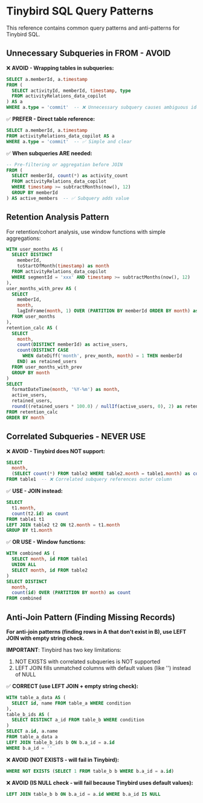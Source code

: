# Tinybird SQL Query Patterns

This reference contains common query patterns and anti-patterns for Tinybird SQL.

## Unnecessary Subqueries in FROM - AVOID

❌ **AVOID - Wrapping tables in subqueries:**
```sql
SELECT a.memberId, a.timestamp
FROM (
  SELECT activityId, memberId, timestamp, type
  FROM activityRelations_data_copilot
) AS a
WHERE a.type = 'commit'  -- ❌ Unnecessary subquery causes ambiguous identifier errors
```

✅ **PREFER - Direct table reference:**
```sql
SELECT a.memberId, a.timestamp
FROM activityRelations_data_copilot AS a
WHERE a.type = 'commit'  -- ✅ Simple and clear
```

✅ **When subqueries ARE needed:**
```sql
-- Pre-filtering or aggregation before JOIN
FROM (
  SELECT memberId, count(*) as activity_count
  FROM activityRelations_data_copilot
  WHERE timestamp >= subtractMonths(now(), 12)
  GROUP BY memberId
) AS active_members  -- ✅ Subquery adds value
```

## Retention Analysis Pattern

For retention/cohort analysis, use window functions with simple aggregations:
```sql
WITH user_months AS (
  SELECT DISTINCT
    memberId,
    toStartOfMonth(timestamp) as month
  FROM activityRelations_data_copilot
  WHERE segmentId = 'xxx' AND timestamp >= subtractMonths(now(), 12)
),
user_months_with_prev AS (
  SELECT
    memberId,
    month,
    lagInFrame(month, 1) OVER (PARTITION BY memberId ORDER BY month) as prev_month
  FROM user_months
),
retention_calc AS (
  SELECT
    month,
    count(DISTINCT memberId) as active_users,
    count(DISTINCT CASE
      WHEN dateDiff('month', prev_month, month) = 1 THEN memberId
    END) as retained_users
  FROM user_months_with_prev
  GROUP BY month
)
SELECT
  formatDateTime(month, '%Y-%m') as month,
  active_users,
  retained_users,
  round((retained_users * 100.0) / nullIf(active_users, 0), 2) as retention_rate
FROM retention_calc
ORDER BY month
```

## Correlated Subqueries - NEVER USE

❌ **AVOID - Tinybird does NOT support:**
```sql
SELECT
  month,
  (SELECT count(*) FROM table2 WHERE table2.month = table1.month) as count
FROM table1  -- ❌ Correlated subquery references outer column
```

✅ **USE - JOIN instead:**
```sql
SELECT
  t1.month,
  count(t2.id) as count
FROM table1 t1
LEFT JOIN table2 t2 ON t2.month = t1.month
GROUP BY t1.month
```

✅ **OR USE - Window functions:**
```sql
WITH combined AS (
  SELECT month, id FROM table1
  UNION ALL
  SELECT month, id FROM table2
)
SELECT DISTINCT
  month,
  count(id) OVER (PARTITION BY month) as count
FROM combined
```

## Anti-Join Pattern (Finding Missing Records)

**For anti-join patterns (finding rows in A that don't exist in B), use LEFT JOIN with empty string check.**

**IMPORTANT**: Tinybird has two key limitations:
1. NOT EXISTS with correlated subqueries is NOT supported
2. LEFT JOIN fills unmatched columns with default values (like '') instead of NULL

✅ **CORRECT (use LEFT JOIN + empty string check):**
```sql
WITH table_a_data AS (
  SELECT id, name FROM table_a WHERE condition
),
table_b_ids AS (
  SELECT DISTINCT a_id FROM table_b WHERE condition
)
SELECT a.id, a.name
FROM table_a_data a
LEFT JOIN table_b_ids b ON b.a_id = a.id
WHERE b.a_id = ''
```

❌ **AVOID (NOT EXISTS - will fail in Tinybird):**
```sql
WHERE NOT EXISTS (SELECT 1 FROM table_b b WHERE b.a_id = a.id)
```

❌ **AVOID (IS NULL check - will fail because Tinybird uses default values):**
```sql
LEFT JOIN table_b b ON b.a_id = a.id WHERE b.a_id IS NULL
```
